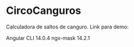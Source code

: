 # CircoCanguros

Calculadora de saltos de canguro.
Link para demo: 

Angular CLI 14.0.4
ngx-mask 14.2.1

